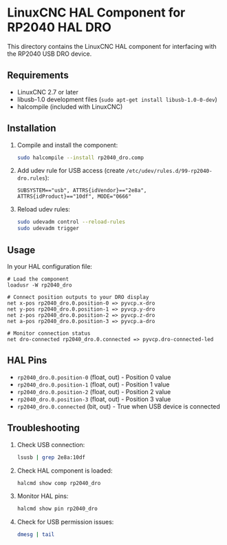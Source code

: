 # LinuxCNC HAL Component for RP2040 HAL DRO

This directory contains the LinuxCNC HAL component for interfacing with the RP2040 USB DRO device.

## Requirements

- LinuxCNC 2.7 or later
- libusb-1.0 development files (`sudo apt-get install libusb-1.0-0-dev`)
- halcompile (included with LinuxCNC)

## Installation

1. Compile and install the component:
   ```bash
   sudo halcompile --install rp2040_dro.comp
   ```

2. Add udev rule for USB access (create `/etc/udev/rules.d/99-rp2040-dro.rules`):
   ```
   SUBSYSTEM=="usb", ATTRS{idVendor}=="2e8a", ATTRS{idProduct}=="10df", MODE="0666"
   ```

3. Reload udev rules:
   ```bash
   sudo udevadm control --reload-rules
   sudo udevadm trigger
   ```

## Usage

In your HAL configuration file:

```hal
# Load the component
loadusr -W rp2040_dro

# Connect position outputs to your DRO display
net x-pos rp2040_dro.0.position-0 => pyvcp.x-dro
net y-pos rp2040_dro.0.position-1 => pyvcp.y-dro
net z-pos rp2040_dro.0.position-2 => pyvcp.z-dro
net a-pos rp2040_dro.0.position-3 => pyvcp.a-dro

# Monitor connection status
net dro-connected rp2040_dro.0.connected => pyvcp.dro-connected-led
```

## HAL Pins

- `rp2040_dro.0.position-0` (float, out) - Position 0 value
- `rp2040_dro.0.position-1` (float, out) - Position 1 value
- `rp2040_dro.0.position-2` (float, out) - Position 2 value
- `rp2040_dro.0.position-3` (float, out) - Position 3 value
- `rp2040_dro.0.connected` (bit, out) - True when USB device is connected

## Troubleshooting

1. Check USB connection:
   ```bash
   lsusb | grep 2e8a:10df
   ```

2. Check HAL component is loaded:
   ```bash
   halcmd show comp rp2040_dro
   ```

3. Monitor HAL pins:
   ```bash
   halcmd show pin rp2040_dro
   ```

4. Check for USB permission issues:
   ```bash
   dmesg | tail
   ```